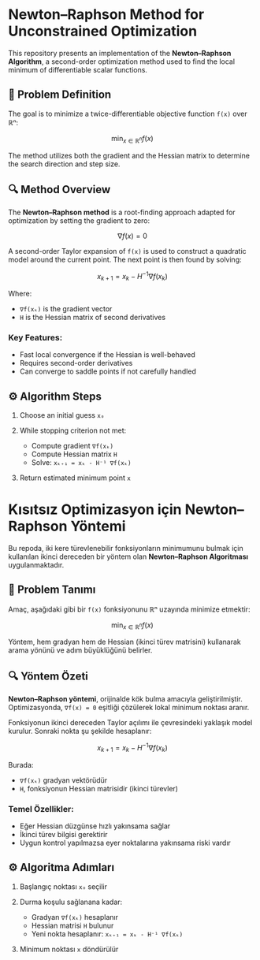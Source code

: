 # Newton–Raphson Method for Unconstrained Optimization

This repository presents an implementation of the **Newton–Raphson Algorithm**, a second-order optimization method used to find the local minimum of differentiable scalar functions.

## 📌 Problem Definition

The goal is to minimize a twice-differentiable objective function `f(x)` over ℝⁿ:

```math
\min_{x \in \mathbb{R}^n} f(x)
````

The method utilizes both the gradient and the Hessian matrix to determine the search direction and step size.

## 🔍 Method Overview

The **Newton–Raphson method** is a root-finding approach adapted for optimization by setting the gradient to zero:

```math
\nabla f(x) = 0
```

A second-order Taylor expansion of `f(x)` is used to construct a quadratic model around the current point. The next point is then found by solving:

```math
x_{k+1} = x_k - H^{-1} \nabla f(x_k)
```

Where:

* `∇f(xₖ)` is the gradient vector
* `H` is the Hessian matrix of second derivatives

### Key Features:

* Fast local convergence if the Hessian is well-behaved
* Requires second-order derivatives
* Can converge to saddle points if not carefully handled

## ⚙️ Algorithm Steps

1. Choose an initial guess `x₀`
2. While stopping criterion not met:

   * Compute gradient `∇f(xₖ)`
   * Compute Hessian matrix `H`
   * Solve: `xₖ₊₁ = xₖ - H⁻¹ ∇f(xₖ)`
3. Return estimated minimum point `x`

# Kısıtsız Optimizasyon için Newton–Raphson Yöntemi

Bu repoda, iki kere türevlenebilir fonksiyonların minimumunu bulmak için kullanılan ikinci dereceden bir yöntem olan **Newton–Raphson Algoritması** uygulanmaktadır.

## 📌 Problem Tanımı

Amaç, aşağıdaki gibi bir `f(x)` fonksiyonunu ℝⁿ uzayında minimize etmektir:

```math
\min_{x \in \mathbb{R}^n} f(x)
````

Yöntem, hem gradyan hem de Hessian (ikinci türev matrisini) kullanarak arama yönünü ve adım büyüklüğünü belirler.

## 🔍 Yöntem Özeti

**Newton–Raphson yöntemi**, orijinalde kök bulma amacıyla geliştirilmiştir. Optimizasyonda, `∇f(x) = 0` eşitliği çözülerek lokal minimum noktası aranır.

Fonksiyonun ikinci dereceden Taylor açılımı ile çevresindeki yaklaşık model kurulur. Sonraki nokta şu şekilde hesaplanır:

```math
x_{k+1} = x_k - H^{-1} \nabla f(x_k)
```

Burada:

* `∇f(xₖ)` gradyan vektörüdür
* `H`, fonksiyonun Hessian matrisidir (ikinci türevler)

### Temel Özellikler:

* Eğer Hessian düzgünse hızlı yakınsama sağlar
* İkinci türev bilgisi gerektirir
* Uygun kontrol yapılmazsa eyer noktalarına yakınsama riski vardır

## ⚙️ Algoritma Adımları

1. Başlangıç noktası `x₀` seçilir
2. Durma koşulu sağlanana kadar:

   * Gradyan `∇f(xₖ)` hesaplanır
   * Hessian matrisi `H` bulunur
   * Yeni nokta hesaplanır: `xₖ₊₁ = xₖ - H⁻¹ ∇f(xₖ)`
3. Minimum noktası `x` döndürülür

